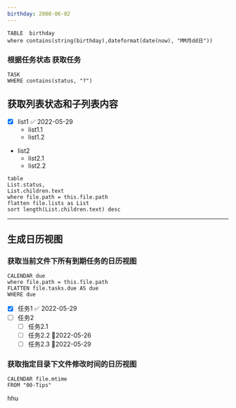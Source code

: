 ```yaml
---
birthday: 2008-06-02
---
```


```dataview
TABLE  birthday
where contains(string(birthday),dateformat(date(now), "MM月dd日"))
```

### 根据任务状态 获取任务
```dataview
TASK
WHERE contains(status, "?")
```

## 获取列表状态和子列表内容
- [x] list1 ✅ 2022-05-29
	- list1.1
	- list1.2
- list2
	- list2.1
	- list2.2


```dataview
table
List.status,
List.children.text
where file.path = this.file.path  
flatten file.lists as List
sort length(List.children.text) desc
```

---
## 生成日历视图
### 获取当前文件下所有到期任务的日历视图
```dataview
CALENDAR due
where file.path = this.file.path
FLATTEN file.tasks.due AS due
WHERE due
```

- [x] 任务1 ✅ 2022-05-29
- [ ] 任务2
	- [ ] 任务2.1
	- [ ] 任务2.2 📅2022-05-26
	- [ ] 任务2.3 📅2022-05-29

### 获取指定目录下文件修改时间的日历视图

```dataview
CALENDAR file.mtime 
FROM "00-Tips"
```
hhu